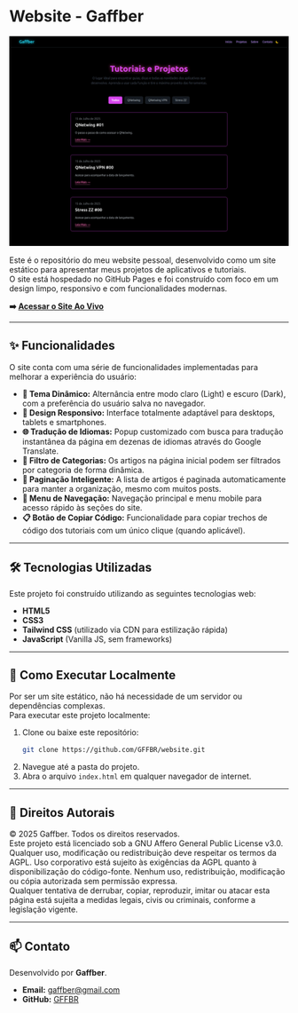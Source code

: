 # Website - Gaffber  
![Screenshot Website Gaffber](website.jpg)  

Este é o repositório do meu website pessoal, desenvolvido como um site estático para apresentar meus projetos de aplicativos e tutoriais.  
O site está hospedado no GitHub Pages e foi construído com foco em um design limpo, responsivo e com funcionalidades modernas.  

**➡️ [Acessar o Site Ao Vivo](https://gffbr.github.io/website)**  

---

## ✨ Funcionalidades  

O site conta com uma série de funcionalidades implementadas para melhorar a experiência do usuário:

* **🎨 Tema Dinâmico:** Alternância entre modo claro (Light) e escuro (Dark), com a preferência do usuário salva no navegador.
* **📱 Design Responsivo:** Interface totalmente adaptável para desktops, tablets e smartphones.
* **🌐 Tradução de Idiomas:** Popup customizado com busca para tradução instantânea da página em dezenas de idiomas através do Google Translate.
* **📂 Filtro de Categorias:** Os artigos na página inicial podem ser filtrados por categoria de forma dinâmica.
* **🔢 Paginação Inteligente:** A lista de artigos é paginada automaticamente para manter a organização, mesmo com muitos posts.
* **🔗 Menu de Navegação:** Navegação principal e menu mobile para acesso rápido às seções do site.
* **📋 Botão de Copiar Código:** Funcionalidade para copiar trechos de código dos tutoriais com um único clique (quando aplicável).

---

## 🛠️ Tecnologias Utilizadas  

Este projeto foi construído utilizando as seguintes tecnologias web:

* **HTML5**
* **CSS3**
* **Tailwind CSS** (utilizado via CDN para estilização rápida)
* **JavaScript** (Vanilla JS, sem frameworks)

---

## 🚀 Como Executar Localmente  

Por ser um site estático, não há necessidade de um servidor ou dependências complexas.  
Para executar este projeto localmente:

1. Clone ou baixe este repositório:
    ```sh
    git clone https://github.com/GFFBR/website.git
    ```
2. Navegue até a pasta do projeto.
3. Abra o arquivo `index.html` em qualquer navegador de internet.

---

## 📝 Direitos Autorais  

© 2025 Gaffber. Todos os direitos reservados.  
Este projeto está licenciado sob a GNU Affero General Public License v3.0. Qualquer uso, modificação ou redistribuição deve respeitar os termos da AGPL. Uso corporativo está sujeito às exigências da AGPL quanto à disponibilização do código-fonte.
Nenhum uso, redistribuição, modificação ou cópia autorizada sem permissão expressa.  
Qualquer tentativa de derrubar, copiar, reproduzir, imitar ou atacar esta página está sujeita a medidas legais, civis ou criminais, conforme a legislação vigente.

---

## 📫 Contato  

Desenvolvido por **Gaffber**.

* **Email:** gaffber@gmail.com  
* **GitHub:** [GFFBR](https://github.com/GFFBR)
